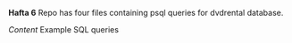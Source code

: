 **Hafta 6**
Repo has four files containing psql queries for dvdrental database.

*Content*
Example SQL queries
